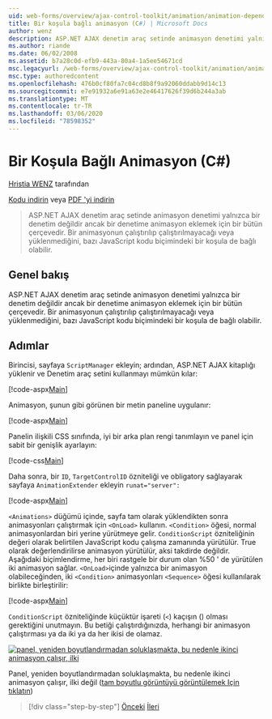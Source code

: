 ```yaml
---
uid: web-forms/overview/ajax-control-toolkit/animation/animation-depending-on-a-condition-cs
title: Bir koşula bağlı animasyon (C#) | Microsoft Docs
author: wenz
description: ASP.NET AJAX denetim araç setinde animasyon denetimi yalnızca bir denetim değildir ancak bir denetime animasyon eklemek için bir bütün çerçevedir. Animasyonun olup olmadığı...
ms.author: riande
ms.date: 06/02/2008
ms.assetid: b7a28c0d-efb9-443a-80a4-1a5ee54671cd
msc.legacyurl: /web-forms/overview/ajax-control-toolkit/animation/animation-depending-on-a-condition-cs
msc.type: authoredcontent
ms.openlocfilehash: 476b0cf80fa7c04cd8b8f9a92060ddabb9d14c13
ms.sourcegitcommit: e7e91932a6e91a63e2e46417626f39d6b244a3ab
ms.translationtype: MT
ms.contentlocale: tr-TR
ms.lasthandoff: 03/06/2020
ms.locfileid: "78598352"
---
```

# <a name="animation-depending-on-a-condition-c"></a>Bir Koşula Bağlı Animasyon (C#)

[Hristia WENZ](https://github.com/wenz) tarafından

[Kodu indirin](https://download.microsoft.com/download/f/9/a/f9a26acd-8df4-4484-8a18-199e4598f411/Animation4.cs.zip) veya [PDF 'yi indirin](https://download.microsoft.com/download/6/7/1/6718d452-ff89-4d3f-a90e-c74ec2d636a3/animation4CS.pdf)

> ASP.NET AJAX denetim araç setinde animasyon denetimi yalnızca bir denetim değildir ancak bir denetime animasyon eklemek için bir bütün çerçevedir. Bir animasyonun çalıştırılıp çalıştırılmayacağı veya yüklenmediğini, bazı JavaScript kodu biçimindeki bir koşula de bağlı olabilir.

## <a name="overview"></a>Genel bakış

ASP.NET AJAX denetim araç setinde animasyon denetimi yalnızca bir denetim değildir ancak bir denetime animasyon eklemek için bir bütün çerçevedir. Bir animasyonun çalıştırılıp çalıştırılmayacağı veya yüklenmediğini, bazı JavaScript kodu biçimindeki bir koşula de bağlı olabilir.

## <a name="steps"></a>Adımlar

Birincisi, sayfaya `ScriptManager` ekleyin; ardından, ASP.NET AJAX kitaplığı yüklenir ve Denetim araç setini kullanmayı mümkün kılar:

[!code-aspx[Main](animation-depending-on-a-condition-cs/samples/sample1.aspx)]

Animasyon, şunun gibi görünen bir metin paneline uygulanır:

[!code-aspx[Main](animation-depending-on-a-condition-cs/samples/sample2.aspx)]

Panelin ilişkili CSS sınıfında, iyi bir arka plan rengi tanımlayın ve panel için sabit bir genişlik ayarlayın:

[!code-css[Main](animation-depending-on-a-condition-cs/samples/sample3.css)]

Daha sonra, bir `ID`, `TargetControlID` özniteliği ve obligatory sağlayarak sayfaya `AnimationExtender` ekleyin `runat="server":`

[!code-aspx[Main](animation-depending-on-a-condition-cs/samples/sample4.aspx)]

`<Animations>` düğümü içinde, sayfa tam olarak yüklendikten sonra animasyonları çalıştırmak için `<OnLoad>` kullanın. `<Condition>` öğesi, normal animasyonlardan biri yerine yürütmeye gelir. `ConditionScript` özniteliğinin değeri olarak belirtilen JavaScript kodu çalışma zamanında yürütülür. True olarak değerlendirilirse animasyon yürütülür, aksi takdirde değildir. Aşağıdaki biçimlendirme, her biri rastgele bir durum olan %50 ' de yürütülen iki animasyon sağlar. `<OnLoad>`içinde yalnızca bir animasyon olabileceğinden, iki `<Condition>` animasyonları `<Sequence>` öğesi kullanılarak birlikte birleştirilir:

[!code-aspx[Main](animation-depending-on-a-condition-cs/samples/sample5.aspx)]

`ConditionScript` özniteliğinde küçüktür işareti (`<`) kaçışın () olması gerektiğini unutmayın. Bu betiği çalıştırdığınızda, herhangi bir animasyon çalıştırması ya da iki ya da her ikisi de olamaz.

[![panel, yeniden boyutlandırmadan soluklaşmakta, bu nedenle ikinci animasyon çalışır, ilki](animation-depending-on-a-condition-cs/_static/image2.png)](animation-depending-on-a-condition-cs/_static/image1.png)

Panel, yeniden boyutlandırmadan soluklaşmakta, bu nedenle ikinci animasyon çalışır, ilki değil ([tam boyutlu görüntüyü görüntülemek Için tıklatın](animation-depending-on-a-condition-cs/_static/image3.png))

> [!div class="step-by-step"]
> [Önceki](executing-several-animations-after-each-other-cs.md)
> [İleri](picking-one-animation-out-of-a-list-cs.md)
